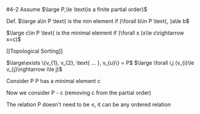 #4-2 
Assume $\large P,\le \text{is a finite partial order}$ 

Def.
$\large a\in P \text{ is the min element if }\forall b\in P \text{, }a\le b$

$\large c\in P \text{ is the minimal element if }\forall x (x\le c\rightarrow x=c)$ 

[[Topological Sorting]] 

$\large\exists \{v_{1}, v_{2}, \text{ ... }, v_{u}\} = P$
$\large \forall i,j (v_{i}\le v_{j}\rightarrow i\le j)$ 

Consider P
P has a minimal element c

Now we consider P - c (removing c from the partial order)


The relation P doesn't need to be $\le$, it can be any ordered relation
